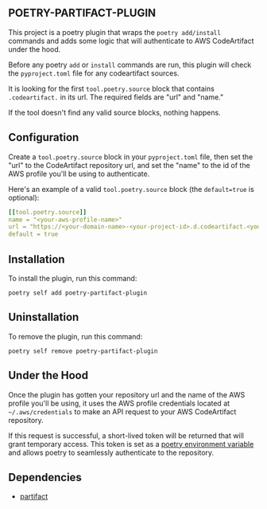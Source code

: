 ## POETRY-PARTIFACT-PLUGIN

This project is a poetry plugin that wraps the `poetry add/install` commands and adds some logic
that will authenticate to AWS CodeArtifact under the hood.

Before any poetry `add` or `install` commands are run, this plugin will check the `pyproject.toml` file
for any codeartifact sources.

It is looking for the first `tool.poetry.source` block that contains `.codeartifact.` in its url. 
The required fields are "url" and "name."

If the tool doesn't find any valid source blocks, nothing happens.

## Configuration

Create a `tool.poetry.source` block in your `pyproject.toml` file, then set the "url" to the CodeArtifact repository url, and set the "name" to the id of the AWS profile you'll be using to authenticate.

Here's an example of a valid `tool.poetry.source` block (the `default=true` is optional):
```yaml
[[tool.poetry.source]]
name = "<your-aws-profile-name>"
url = "https://<your-domain-name>-<your-project-id>.d.codeartifact.<your-region>.amazonaws.com/pypi/<your-repo-name>/simple/"
default = true
```

## Installation

To install the plugin, run this command:

```shell
poetry self add poetry-partifact-plugin
```

## Uninstallation

To remove the plugin, run this command:

```shell
poetry self remove poetry-partifact-plugin
```

## Under the Hood

Once the plugin has gotten your repository url and the name of the AWS profile you'll be using, it  uses the AWS profile credentials located at `~/.aws/credentials` to make an API request to your AWS CodeArtifact repository.

If this request is successful, a short-lived token will be returned that will grant temporary access.
This token is set as a [poetry environment variable](https://python-poetry.org/docs/configuration/#using-environment-variables) and allows poetry to seamlessly authenticate to the repository.

## Dependencies

* [partifact](https://github.com/Validus-Risk-Management/partifact)